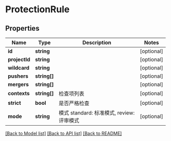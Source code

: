 # ProtectionRule

## Properties

Name | Type | Description | Notes
------------ | ------------- | ------------- | -------------
**id** | **string** |  | [optional] 
**projectId** | **string** |  | [optional] 
**wildcard** | **string** |  | [optional] 
**pushers** | **string[]** |  | [optional] 
**mergers** | **string[]** |  | [optional] 
**contexts** | **string[]** | 检查项列表 | [optional] 
**strict** | **bool** | 是否严格检查 | [optional] 
**mode** | **string** | 模式 standard: 标准模式, review: 评审模式 | [optional] 

[[Back to Model list]](../../README.md#documentation-for-models) [[Back to API list]](../../README.md#documentation-for-api-endpoints) [[Back to README]](../../README.md)


